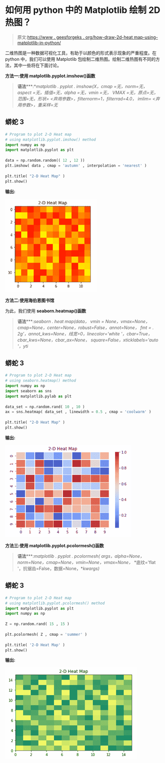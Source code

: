 # 如何用 python 中的 Matplotlib 绘制 2D 热图？

> 原文:[https://www . geesforgeks . org/how-draw-2d-heat map-using-matplotlib-in-python/](https://www.geeksforgeeks.org/how-to-draw-2d-heatmap-using-matplotlib-in-python/)

二维热图是一种数据可视化工具，有助于以颜色的形式表示现象的严重程度。在 python 中，我们可以使用 Matplotlib 包绘制二维热图。绘制二维热图有不同的方法，其中一些将在下面讨论。

**方法一:使用 matplotlib.pyplot.imshow()函数**

> **语法*****:**matplotlib . pyplot . imshow(X，cmap =无，norm=无，aspect =无，插值=无，alpha =无，vmin =无，*
> *VMAX =无，原点=无，范围=无，形状= <弃用参数>，filternorm=1，filterrad=4.0，*
> *imlim= <弃用参数>，重采样=无*

## 蟒蛇 3

```py
# Program to plot 2-D Heat map
# using matplotlib.pyplot.imshow() method
import numpy as np
import matplotlib.pyplot as plt

data = np.random.random(( 12 , 12 ))
plt.imshow( data , cmap = 'autumn' , interpolation = 'nearest' )

plt.title( "2-D Heat Map" )
plt.show()
```

**输出:**

![](img/daab27ddbe887d73804030660ddd14ee.png)

**方法二:使用海伯恩图书馆**

为此，我们使用 **seaborn.heatmap()函数**

> **语法*****:**seaborn . heat map(data，* vmin = None，vmax=None，cmap=None，center=None，robust=False，annot=None，*
> *fmt = . 2g’，annot_kws=None，线宽=0，linecolor='white '，cbar=True，cbar_kws=None，cbar_ax=None，*
> *square=False，xticklabels='auto '，yti*

## 蟒蛇 3

```py
# Program to plot 2-D Heat map
# using seaborn.heatmap() method
import numpy as np
import seaborn as sns
import matplotlib.pylab as plt

data_set = np.random.rand( 10 , 10 )
ax = sns.heatmap( data_set , linewidth = 0.5 , cmap = 'coolwarm' )

plt.title( "2-D Heat Map" )
plt.show()
```

**输出:**

![](img/752130c6f4b6a60478ed0b937a26bdeb.png)

**方法三:使用 matplotlib.pyplot.pcolormesh()函数**

> **语法*****:**matplotlib . pyplot . pcolormesh(* args，alpha=None，norm=None，cmap=None，vmin=None，vmax=None，*
> *底纹='flat '，抗锯齿=False，数据=None，**kwargs)*

## 蟒蛇 3

```py
# Program to plot 2-D Heat map
# using matplotlib.pyplot.pcolormesh() method
import matplotlib.pyplot as plt
import numpy as np

Z = np.random.rand( 15 , 15 )

plt.pcolormesh( Z , cmap = 'summer' )

plt.title( '2-D Heat Map' )
plt.show()
```

**输出:**

![](img/79ec62fbe80e67e52bbfe366a223963b.png)
